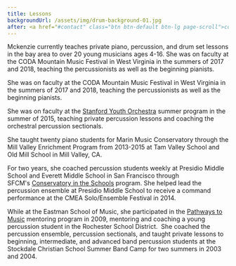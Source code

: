 ```yaml
---
title: Lessons
backgroundUrl: /assets/img/drum-background-01.jpg
after: <a href="#contact" class="btn btn-default btn-lg page-scroll">contact Mckenzie for lessons</a>
---
```

Mckenzie currently teaches private piano, percussion, and drum set lessons in the bay area to over 20 young musicians ages 4-16. 
She was on faculty at the CODA Mountain Music Festival in West Virginia in the summers of 2017 and 2018, teaching the percussionists as well as the beginning pianists.  

She was on faculty at the CODA Mountain Music Festival in West Virginia in the summers of 2017 and 2018, teaching the percussionists as well as the beginning pianists.

<!--more-->

She was on faculty at the [Stanford Youth Orchestra](http://youthorchestra.stanford.edu/faculty/performance/) summer program in the summer of 2015, teaching private percussion lessons and coaching the orchestral percussion sectionals.

She taught twenty piano students for Marin Music Conservatory through the Mill Valley Enrichment Program from 2013-2015 at Tam Valley School and Old Mill School in Mill Valley, CA.

For two years, she coached percussion students weekly at Presidio Middle School and Everett Middle School in San Francisco through SFCM's [Conservatory in the Schools](http://www.sfcm.edu/conservatory-in-the-schools) program. She helped lead the percussion ensemble at Presidio Middle School to receive a command performance at the CMEA Solo/Ensemble Festival in 2014.

While at the Eastman School of Music, she participated in the [Pathways to Music](http://www.esm.rochester.edu/community/pathways/) mentoring program in 2009, mentoring and coaching a young percussion student in the Rochester School District.
​
She coached the percussion ensemble, percussion sectionals, and taught private lessons to beginning, intermediate, and advanced band percussion students at the Stockdale Christian School Summer Band Camp for two summers in 2003 and 2004.